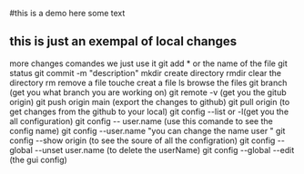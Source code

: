 #this is a demo
here some text
## this is  just an exempal of local changes
more changes 
comandes we just use it
git add * or the name of the file
git status
git commit -m "description"
mkdir create directory
rmdir clear the directory
rm remove a file
touche creat a file 
ls browse the files
git branch (get you what branch you are working on)
git remote -v (get you the gitub origin)
git push origin main (export the changes to github)
git pull origin  (to get changes from the github to your local)
git config --list or -l(get you the all configuration)
git config -- user.name (use this comande to see the config name)
git config --user.name "you can change the name user
"
git config --show origin (to see the soure of all the configration)
git config --global --unset user.name (to delete the userName)
git config --global --edit (the gui config)